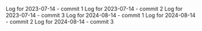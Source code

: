 Log for 2023-07-14 - commit 1
Log for 2023-07-14 - commit 2
Log for 2023-07-14 - commit 3
Log for 2024-08-14 - commit 1
Log for 2024-08-14 - commit 2
Log for 2024-08-14 - commit 3
